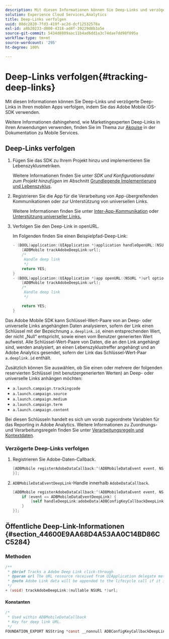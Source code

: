 ```yaml
---
description: Mit diesen Informationen können Sie Deep-Links und verzögerte Deep-Links in Ihren mobilen Apps verfolgen, indem Sie das Adobe Mobile iOS-SDK verwenden.
solution: Experience Cloud Services,Analytics
title: Deep-Links verfolgen
uuid: 08dc2820-7fd3-419f-ac2d-dcf12532578a
exl-id: a8b20233-d800-4318-ad4f-39229d8b3a5e
source-git-commit: 5434d8809aac11b4ad6dd1a3c74dae7dd98f095a
workflow-type: tm+mt
source-wordcount: '295'
ht-degree: 100%

---
```


# Deep-Links verfolgen{#tracking-deep-links}

Mit diesen Informationen können Sie Deep-Links und verzögerte Deep-Links in Ihren mobilen Apps verfolgen, indem Sie das Adobe Mobile iOS-SDK verwenden.

Weitere Informationen dahingehend, wie Marketingexperten Deep-Links in ihren Anwendungen verwenden, finden Sie im Thema zur [Akquise](/help/ios/acquisition-main/acquisition.md) in der Dokumentation zu Mobile Services.

## Deep-Links verfolgen

1. Fügen Sie das SDK zu Ihrem Projekt hinzu und implementieren Sie Lebenszyklusmetriken.

   Weitere Informationen finden Sie unter *SDK und Konfigurationsdatei zum Projekt hinzufügen* im Abschnitt [Grundlegende Implementierung und Lebenszyklus](/help/ios/getting-started/dev-qs.md).
1. Registrieren Sie die App für die Verarbeitung von App-übergreifenden Kommunikationen oder zur Unterstützung von universellen Links.

   Weitere Informationen finden Sie unter [Inter-App-Kommunikation](https://developer.apple.com/library/ios/documentation/iPhone/Conceptual/iPhoneOSProgrammingGuide/Inter-AppCommunication/Inter-AppCommunication.html#//apple_ref/doc/uid/TP40007072-CH6-SW10) oder [Unterstützung universeller Links.](https://developer.apple.com/library/ios/documentation/General/Conceptual/AppSearch/UniversalLinks.html)

1. Verfolgen Sie den Deep-Link in openURL.

   Im Folgenden finden Sie einen Beispielpfad-Deep-Link:

   ```objective-c
   - (BOOL)application:(UIApplication *)application handleOpenURL:(NSURL *)url { 
       [ADBMobile trackAdobeDeepLink:url]; 
       /* 
        Handle deep link 
        */ 
       return YES; 
   } 
   - (BOOL)application:(UIApplication *)app openURL:(NSURL *)url options:(NSDictionary<NSString *, id> *)options { 
       [ADBMobile trackAdobeDeepLink:url]; 
       /* 
        Handle deep link 
        */ 
   
       return YES; 
   }
   ```

Das Adobe Mobile SDK kann Schlüssel-Wert-Paare von an Deep- oder universelle Links angehängten Daten analysieren, sofern der Link einen Schlüssel mit der Bezeichnung `a.deeplink.id`, einen entsprechenden Wert, der nicht „Null“ entspricht, sowie einen vom Benutzer generierten Wert aufweist. Alle Schlüssel-Wert-Paare von Daten, die an den Link angehängt sind, werden analysiert, an einen Lebenszyklustreffer angehängt und an Adobe Analytics gesendet, sofern der Link das Schlüssel-Wert-Paar `a.deeplink.id` enthält.

Zusätzlich können Sie auswählen, ob Sie einen oder mehrere der folgenden reservierten Schlüssel (mit benutzergenerierten Werten) an Deep- oder universelle Links anhängen möchten:

* `a.launch.campaign.trackingcode`
* `a.launch.campaign.source`
* `a.launch.campaign.medium`
* `a.launch.campaign.term`
* `a.launch.campaign.content`

Bei diesen Schlüsseln handelt es sich um vorab zugeordnete Variablen für das Reporting in Adobe Analytics. Weitere Informationen zu Zuordnungs- und Verarbeitungsregeln finden Sie unter [Verarbeitungsregeln und Kontextdaten](/help/ios/getting-started/proc-rules.md).

### Verzögerte Deep-Links verfolgen

1. Registrieren Sie Adobe-Daten-Callback.

   ```objective-c
   [ADBMobile registerAdobeDataCallback:^(ADBMobileDataEvent event, NSDictionary * _Nullable adobeData) { 
   }];
   ```

1. `ADBMobileDataEventDeepLink`-Handle innerhalb `AdobeDataCallback`.

   ```objective-c
   [ADBMobile registerAdobeDataCallback:^(ADBMobileDataEvent event, NSDictionary * _Nullable adobeData) { 
       if (event == ADBMobileDataEventDeepLink) { 
           [self handleDeepLink:adobeData[ADBConfigKeyCallbackDeepLink]]; 
       } 
   }];
   ```

## Öffentliche Deep-Link-Informationen {#section_44600E9AA68D4A53AA0C14BD86CC5284}

### Methoden

```objective-c
/** 
 * @brief Tracks a Adobe Deep Link click-through 
 * @param url The URL resource received from UIApplication delegate method. 
 * @note Adobe Link data will be appended to the lifecycle call if it is a launch event, otherwise an extra call will be sent. 
 */ 
+ (void) trackAdobeDeepLink:(nullable NSURL *)url;
```

#### Konstanten

```objective-c
/* 
 * Used within ADBMobileDataCallback 
 * Key for deep link URL. 
 */ 
FOUNDATION_EXPORT NSString *const __nonnull ADBConfigKeyCallbackDeepLink;
```
